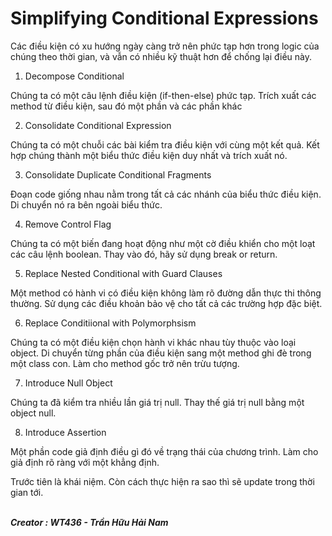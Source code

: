 # Simplifying Conditional Expressions

Các điều kiện có xu hướng ngày càng trở nên phức tạp hơn trong logic của chúng theo thời gian, và vẫn có nhiều kỹ thuật hơn để chống lại điều này.

1. Decompose Conditional

Chúng ta có một câu lệnh điều kiện (if-then-else) phức tạp. Trích xuất các method từ điều kiện, sau đó một phần và các phần khác

2. Consolidate Conditional Expression

Chúng ta có một chuỗi các bài kiểm tra điều kiện với cùng một kết quả. Kết hợp chúng thành một biểu thức điều kiện duy nhất và trích xuất nó.

3. Consolidate Duplicate Conditional Fragments

Đoạn code giống nhau nằm trong tất cả các nhánh của biểu thức điều kiện. Di chuyển nó ra bên ngoài biểu thức.

4. Remove Control Flag

Chúng ta có một biến đang hoạt động như một cờ điều khiển cho một loạt các câu lệnh boolean. Thay vào đó, hãy sử dụng break or return.

5. Replace Nested Conditional with Guard Clauses

Một method có hành vi có điều kiện không làm rõ đường dẫn thực thi thông thường. Sử dụng các điều khoản bảo vệ cho tất cả các trường hợp đặc biệt.

6. Replace Conditiional with Polymorphsism 

Chúng ta có một điều kiện chọn hành vi khác nhau tùy thuộc vào loại object. Di chuyển từng phần của điều kiện sang một method ghi đè trong một class con. Làm cho method gốc trở nên trừu tượng.

7. Introduce Null Object

Chúng ta đã kiểm tra nhiều lần giá trị null. Thay thế giá trị null bằng một object null.

8. Introduce Assertion

Một phần code giả định điều gì đó về trạng thái của chương trình. Làm cho giả định rõ ràng với một khẳng định.

Trước tiên là khái niệm. Còn cách thực hiện ra sao thì sẽ update trong thời gian tới.

 <br/><b><i> Creator : WT436 - Trần Hữu Hải Nam </i></b>